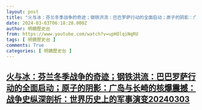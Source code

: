 ```yaml
---
layout: post
title: "火与冰：芬兰冬季战争的奇迹；钢铁洪流：巴巴罗萨行动的全面启动；原子的阴影：广岛与长崎的核爆震撼：战争史纵深剖析：世界历史上的军事演变20240303"
date: 2024-03-03T06:18:28.000Z
author: 明鏡歷史台
from: https://www.youtube.com/watch?v=upHOlqiNqRU
tags: [ 明鏡歷史台 ]
comments: True
categories: [ 明鏡歷史台 ]
---
```

<!--1709446708000-->
[火与冰：芬兰冬季战争的奇迹；钢铁洪流：巴巴罗萨行动的全面启动；原子的阴影：广岛与长崎的核爆震撼：战争史纵深剖析：世界历史上的军事演变20240303](https://www.youtube.com/watch?v=upHOlqiNqRU)
------

<div>

</div>
